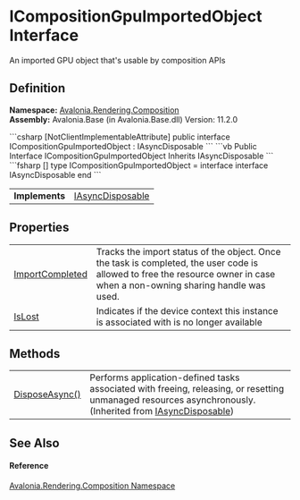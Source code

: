 # ICompositionGpuImportedObject Interface


An imported GPU object that's usable by composition APIs



## Definition
**Namespace:** <a href="N_Avalonia_Rendering_Composition">Avalonia.Rendering.Composition</a>  
**Assembly:** Avalonia.Base (in Avalonia.Base.dll) Version: 11.2.0

<Tabs groupId="api-code-preview">
<TabItem value="csharp" label="C#">
```csharp
[NotClientImplementableAttribute]
public interface ICompositionGpuImportedObject : IAsyncDisposable
```
</TabItem>
<TabItem value="vb" label="VB">
```vb
<NotClientImplementableAttribute>
Public Interface ICompositionGpuImportedObject
	Inherits IAsyncDisposable
```
</TabItem>
<TabItem value="fsharp" label="F#">
```fsharp
[<NotClientImplementableAttribute>]
type ICompositionGpuImportedObject = 
    interface
        interface IAsyncDisposable
    end
```
</TabItem>
</Tabs>

<table>
<tr><td><strong>Implements</strong></td><td><a href="https://learn.microsoft.com/dotnet/api/system.iasyncdisposable" target="_blank" rel="noopener noreferrer">IAsyncDisposable</a></td></tr>
</table>



## Properties
<table>
<tr>
<td><a href="P_Avalonia_Rendering_Composition_ICompositionGpuImportedObject_ImportCompleted">ImportCompleted</a></td>
<td>Tracks the import status of the object. Once the task is completed, the user code is allowed to free the resource owner in case when a non-owning sharing handle was used.</td>
</tr>
<tr>
<td><a href="P_Avalonia_Rendering_Composition_ICompositionGpuImportedObject_IsLost">IsLost</a></td>
<td>Indicates if the device context this instance is associated with is no longer available</td>
</tr>
</table>

## Methods
<table>
<tr>
<td><a href="https://learn.microsoft.com/dotnet/api/system.iasyncdisposable.disposeasync" target="_blank" rel="noopener noreferrer">DisposeAsync()</a></td>
<td>Performs application-defined tasks associated with freeing, releasing, or resetting unmanaged resources asynchronously.<br />(Inherited from <a href="https://learn.microsoft.com/dotnet/api/system.iasyncdisposable" target="_blank" rel="noopener noreferrer">IAsyncDisposable</a>)</td>
</tr>
</table>

## See Also


#### Reference
<a href="N_Avalonia_Rendering_Composition">Avalonia.Rendering.Composition Namespace</a>  

